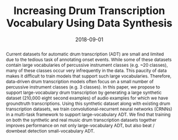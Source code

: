 ---
layout: default-publication
title: "Increasing Drum Transcription Vocabulary Using Data Synthesis"
collection: publications
permalink: /publications/2018-09-01-cartwright2018increasing
abstract: "Current datasets for automatic drum transcription (ADT) are small and limited due to the tedious task of annotating onset events. While some of these datasets contain large vocabularies of percussive instrument classes (e.g. ~20 classes), many of these classes occur very infrequently in the data. This paucity of data makes it difficult to train models that support such large vocabularies. Therefore, data-driven drum transcription models often focus on a small number of percussive instrument classes (e.g. 3 classes). In this paper, we propose to support large-vocabulary drum transcription by generating a large synthetic dataset (210,000 eight second examples) of audio examples for which we have groundtruth transcriptions. Using this synthetic dataset along with existing drum transcription datasets, we train convolutional-recurrent neural networks (CRNNs) in a multi-task framework to support large-vocabulary ADT. We find that training on both the synthetic and real music drum transcription datasets together improves performance on not only large-vocabulary ADT, but also beat / downbeat detection small-vocabulary ADT."
date: 2018-09-01
venue: 'International Conference on Digital Audio Effects'
venue_short: 'DAFx'
paperurl: '/files/cartwright2018increasing.pdf'
image: '/assets/images/cartwright2018increasing.png'
imagewidth: 75.0
presentation: '/files/cartwright2018increasing_presentation.pdf'
code: 'https://github.com/mcartwright/dafx2018_adt'
codename: 'Trained keras models'
categories: 
  - Music Information Retrieval
citation: 'Cartwright, M., Bello, J.P. Increasing Drum Transcription Vocabulary Using Data Synthesis. In <i>Proceedings of the International Conference on Digital Audio Effects (DAFx)</i>, 2018.'
---